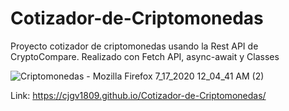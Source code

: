 # Cotizador-de-Criptomonedas
Proyecto cotizador de criptomonedas usando la Rest API de CryptoCompare. Realizado con Fetch API, async-await y Classes

![Criptomonedas - Mozilla Firefox 7_17_2020 12_04_41 AM (2)](https://user-images.githubusercontent.com/57246901/87745355-0d5df400-c7c4-11ea-8ab5-e8bb42d491d5.png)

Link: https://cjgv1809.github.io/Cotizador-de-Criptomonedas/ 
